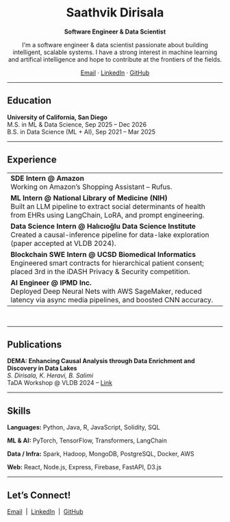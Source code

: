 <!-- ---------- Profile Header ---------- -->
<div align="center">

  <h1>Saathvik Dirisala</h1>

  <p><strong>Software Engineer&nbsp;&amp;&nbsp;Data Scientist</strong></p>

  <p>
    I'm a software engineer & data scientist passionate about building intelligent, scalable systems. I have a strong interest in machine learning and artifical intelligence and hope to contribute at the frontiers of the fields.
  </p>

  <!-- Contact / Social links -->
  <p>
    <a href="mailto:saathvik.pd@gmail.com">Email</a> ·
    <a href="https://linkedin.com/in/saathvik-dirisala-4a1817197">LinkedIn</a> ·
    <a href="https://github.com/saathvikpd">GitHub</a>
  </p>

</div>

<hr/>

<!-- ---------- Education ---------- -->
<h2>Education</h2>
<ul style="list-style-type:none; padding:0;">
  <li>
    <strong>University of California, San Diego</strong><br/>
    M.S. in ML &amp; Data Science, Sep&nbsp;2025 – Dec&nbsp;2026<br/>
    B.S. in Data Science&nbsp;(ML + AI), Sep&nbsp;2021 – Mar&nbsp;2025
  </li>
</ul>

<hr/>

<!-- ---------- Experience ---------- -->
<!-- ---------- Experience (Card layout) ---------- -->
<h2>Experience</h2>

<!-- Card 1 -->
<table width="100%" border="0" cellspacing="0" cellpadding="8">
  <tr>
    <td>
      <strong>SDE Intern @ Amazon</strong><br/>
      Working on Amazon’s Shopping Assistant&nbsp;– Rufus.
    </td>
  </tr>
  <tr>
    <td>
      <strong>ML Intern @ National Library of Medicine (NIH)</strong><br/>
      Built an LLM pipeline to extract social determinants of health from EHRs using LangChain, LoRA, and prompt engineering.
    </td>
  </tr>
  <tr>
    <td>
      <strong>Data Science Intern @ Halıcıoğlu Data Science Institute</strong><br/>
      Created a causal-inference pipeline for data-lake exploration (paper accepted at VLDB&nbsp;2024).
    </td>
  </tr>
  <tr>
    <td>
      <strong>Blockchain SWE Intern @ UCSD Biomedical Informatics</strong><br/>
      Engineered smart contracts for hierarchical patient consent; placed 3rd in the iDASH Privacy&nbsp;&amp;&nbsp;Security competition.
    </td>
  </tr>
  <tr>
    <td>
      <strong>AI Engineer @ IPMD Inc.</strong><br/>
      Deployed Deep Neural Nets with AWS SageMaker, reduced latency via async media pipelines, and boosted CNN accuracy.
    </td>
  </tr>
</table>
<br/>

<hr/>

<!-- ---------- Publications ---------- -->
<h2>Publications</h2>
<ul style="list-style-type:none; padding:0;">
  <li>
    <strong>DEMA: Enhancing Causal Analysis through Data Enrichment and Discovery in Data Lakes</strong><br/>
    <em>S.&nbsp;Dirisala, K.&nbsp;Heravi, B.&nbsp;Salimi</em><br/>
    TaDA Workshop @ VLDB 2024 – 
    <a href="https://tabular-data-analysis.github.io/tada2024/papers/TaDA.12.pdf">Link</a>
  </li>
</ul>

<hr/>

<!-- ---------- Skills ---------- -->
<h2>Skills</h2>
<p><strong>Languages:</strong> Python, Java, R, JavaScript, Solidity, SQL</p>
<p><strong>ML&nbsp;&amp;&nbsp;AI:</strong> PyTorch, TensorFlow, Transformers, LangChain</p>
<p><strong>Data / Infra:</strong> Spark, Hadoop, MongoDB, PostgreSQL, Docker, AWS</p>
<p><strong>Web:</strong> React, Node.js, Express, Firebase, FastAPI, D3.js</p>

<hr/>

<!-- ---------- Let’s Connect ---------- -->
<h2>Let’s Connect!</h2>
<p>
  <a href="mailto:saathvik.pd@gmail.com">Email</a> &nbsp;|&nbsp;
  <a href="https://linkedin.com/in/saathvik-dirisala-4a1817197">LinkedIn</a> &nbsp;|&nbsp;
  <a href="https://github.com/saathvikpd">GitHub</a>
</p>
